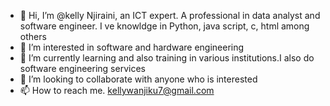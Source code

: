 - 👋 Hi, I’m @kelly Njiraini, an ICT expert. A professional in data analyst and software engineer. I ve knowldge in Python, java script, c, html among others
- 👀 I’m interested in software and hardware engineering
- 🌱 I’m currently learning  and also training in various institutions.I also do software engineering services
- 💞️ I’m looking to collaborate with anyone who is interested
- 📫 How to reach me. kellywanjiku7@gmail.com

<!---
kellysonb/kellysonb is a ✨ special ✨ repository because its `README.md` (this file) appears on your GitHub profile.
You can click the Preview link to take a look at your changes.
--->
